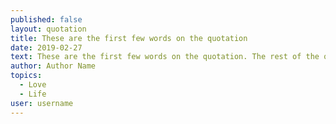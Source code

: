 ```yaml
---
published: false
layout: quotation
title: These are the first few words on the quotation
date: 2019-02-27
text: These are the first few words on the quotation. The rest of the quotation text goes here.
author: Author Name
topics:
  - Love
  - Life
user: username
---
```

